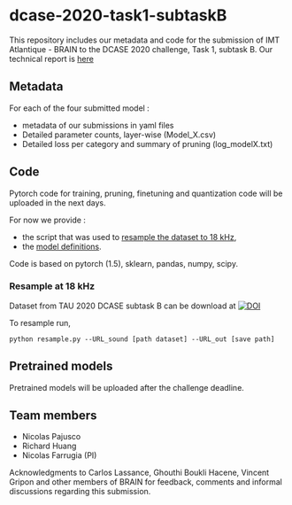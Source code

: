 # dcase-2020-task1-subtaskB

This repository includes our metadata and code for the submission of IMT Atlantique - BRAIN to the DCASE 2020 challenge, Task 1, subtask B. 
Our technical report is [here](Farrugia_IMT-Atlantique-BRAIn_task1_technical_report.pdf)

Metadata
--

For each of the four submitted model : 

- metadata of our submissions in yaml files
- Detailed parameter counts, layer-wise (Model_X.csv)
- Detailed loss per category and summary of pruning (log_modelX.txt)


Code
--
Pytorch code for training, pruning, finetuning and quantization code will be uploaded in the next days. 

For now we provide :
- the script that was used to [resample the dataset to 18 kHz](resample.py), 
- the [model definitions](models.py).

Code is based on pytorch (1.5), sklearn, pandas, numpy, scipy.

### Resample at 18 kHz
Dataset from TAU 2020 DCASE subtask B can be download at [![DOI](https://zenodo.org/badge/DOI/10.5281/zenodo.3670185.svg)](https://doi.org/10.5281/zenodo.3670185)

To resample run,
```
python resample.py --URL_sound [path dataset] --URL_out [save path]
```

Pretrained models 
--
Pretrained models will be uploaded after the challenge deadline.

Team members
--
- Nicolas Pajusco
- Richard Huang
- Nicolas Farrugia (PI)
  
Acknowledgments to Carlos Lassance, Ghouthi Boukli Hacene, Vincent Gripon and other members of BRAIN for feedback, comments and informal discussions regarding this submission. 
